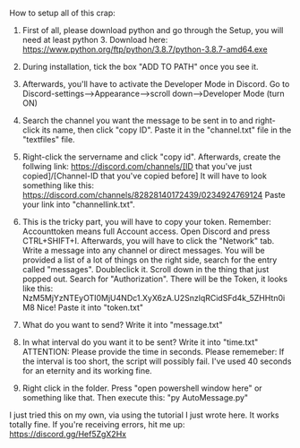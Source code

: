 How to setup all of this crap:

1. First of all, please download python and go through the Setup, you will need at least python 3. Download here: https://www.python.org/ftp/python/3.8.7/python-3.8.7-amd64.exe

2. During installation, tick the box "ADD TO PATH" once you see it.

3. Afterwards, you'll have to activate the Developer Mode in Discord. Go to Discord-settings-->Appearance-->scroll down-->Developer Mode (turn ON)

4. Search the channel you want the message to be sent in to and right-click its name, then click "copy ID". Paste it in the "channel.txt" file in the "textfiles" file. 

5. Right-click the servername and click "copy id". Afterwards, create the follwing link: https://discord.com/channels/[ID that you've just copied]/[Channel-ID that you've copied before]
   It will have to look something like this: https://discord.com/channels/82828140172439/0234924769124
   Paste your link into "channellink.txt".

6. This is the tricky part, you will have to copy your token. Remember: Accounttoken means full Account access. 
   Open Discord and press CTRL+SHIFT+I.
   Afterwards, you will have to click the "Network" tab. 
   Write a message into any channel or direct messages. 
   You will be provided a list of a lot of things on the right side, search for the entry called "messages". Doubleclick it.
   Scroll down in the thing that just popped out. Search for "Authorization". There will be the Token, it looks like this: NzM5MjYzNTEyOTI0MjU4NDc1.XyX6zA.U2SnzlqRCidSFd4k_5ZHHtn0iM8
   Nice! Paste it into "token.txt"

7. What do you want to send? Write it into "message.txt"

8. In what interval do you want it to be sent? Write it into "time.txt" ATTENTION: Please provide the time in seconds. Please rememeber: If the interval is too short, the script will possibly fail.
   I've used 40 seconds for an eternity and its working fine. 

9. Right click in the folder. Press "open powershell window here" or something like that. Then execute this: "py AutoMessage.py"


I just tried this on my own, via using the tutorial I just wrote here. It works totally fine. If you're receiving errors, hit me up: https://discord.gg/Hef5ZgX2Hx

